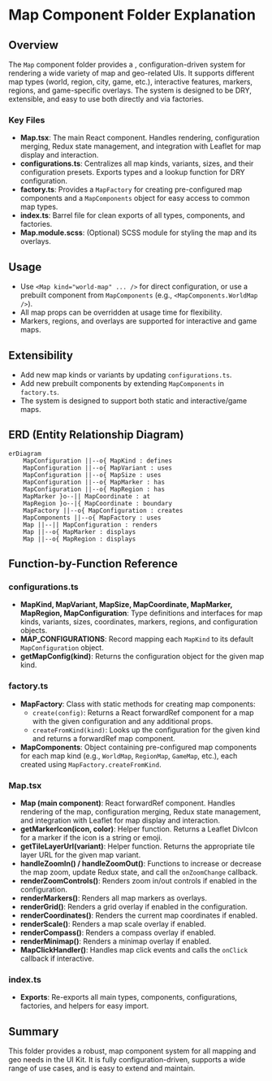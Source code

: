 # Map Component Folder Explanation

## Overview

The `Map` component folder provides a , configuration-driven system for rendering a wide variety of map and geo-related UIs. It supports different map types (world, region, city, game, etc.), interactive features, markers, regions, and game-specific overlays. The system is designed to be DRY, extensible, and easy to use both directly and via factories.

### Key Files

- **Map.tsx**: The main React component. Handles rendering, configuration merging, Redux state management, and integration with Leaflet for map display and interaction.
- **configurations.ts**: Centralizes all map kinds, variants, sizes, and their configuration presets. Exports types and a lookup function for DRY configuration.
- **factory.ts**: Provides a `MapFactory` for creating pre-configured map components and a `MapComponents` object for easy access to common map types.
- **index.ts**: Barrel file for clean exports of all types, components, and factories.
- **Map.module.scss**: (Optional) SCSS module for styling the map and its overlays.

## Usage

- Use `<Map kind="world-map" ... />` for direct configuration, or use a prebuilt component from `MapComponents` (e.g., `<MapComponents.WorldMap />`).
- All map props can be overridden at usage time for flexibility.
- Markers, regions, and overlays are supported for interactive and game maps.

## Extensibility

- Add new map kinds or variants by updating `configurations.ts`.
- Add new prebuilt components by extending `MapComponents` in `factory.ts`.
- The system is designed to support both static and interactive/game maps.

## ERD (Entity Relationship Diagram)

```mermaid
erDiagram
    MapConfiguration ||--o{ MapKind : defines
    MapConfiguration ||--o{ MapVariant : uses
    MapConfiguration ||--o{ MapSize : uses
    MapConfiguration ||--o{ MapMarker : has
    MapConfiguration ||--o{ MapRegion : has
    MapMarker }o--|| MapCoordinate : at
    MapRegion }o--|{ MapCoordinate : boundary
    MapFactory ||--o{ MapConfiguration : creates
    MapComponents ||--o{ MapFactory : uses
    Map ||--|| MapConfiguration : renders
    Map ||--o{ MapMarker : displays
    Map ||--o{ MapRegion : displays
```

## Function-by-Function Reference

### configurations.ts

- **MapKind, MapVariant, MapSize, MapCoordinate, MapMarker, MapRegion, MapConfiguration**: Type definitions and interfaces for map kinds, variants, sizes, coordinates, markers, regions, and configuration objects.
- **MAP_CONFIGURATIONS**: Record mapping each `MapKind` to its default `MapConfiguration` object.
- **getMapConfig(kind)**: Returns the configuration object for the given map kind.

### factory.ts

- **MapFactory**: Class with static methods for creating map components:
  - `create(config)`: Returns a React forwardRef component for a map with the given configuration and any additional props.
  - `createFromKind(kind)`: Looks up the configuration for the given kind and returns a forwardRef map component.
- **MapComponents**: Object containing pre-configured map components for each map kind (e.g., `WorldMap`, `RegionMap`, `GameMap`, etc.), each created using `MapFactory.createFromKind`.

### Map.tsx

- **Map (main component)**: React forwardRef component. Handles rendering of the map, configuration merging, Redux state management, and integration with Leaflet for map display and interaction.
- **getMarkerIcon(icon, color)**: Helper function. Returns a Leaflet DivIcon for a marker if the icon is a string or emoji.
- **getTileLayerUrl(variant)**: Helper function. Returns the appropriate tile layer URL for the given map variant.
- **handleZoomIn() / handleZoomOut()**: Functions to increase or decrease the map zoom, update Redux state, and call the `onZoomChange` callback.
- **renderZoomControls()**: Renders zoom in/out controls if enabled in the configuration.
- **renderMarkers()**: Renders all map markers as overlays.
- **renderGrid()**: Renders a grid overlay if enabled in the configuration.
- **renderCoordinates()**: Renders the current map coordinates if enabled.
- **renderScale()**: Renders a map scale overlay if enabled.
- **renderCompass()**: Renders a compass overlay if enabled.
- **renderMinimap()**: Renders a minimap overlay if enabled.
- **MapClickHandler()**: Handles map click events and calls the `onClick` callback if interactive.

### index.ts

- **Exports**: Re-exports all main types, components, configurations, factories, and helpers for easy import.

## Summary

This folder provides a robust, map component system for all mapping and geo needs in the UI Kit. It is fully configuration-driven, supports a wide range of use cases, and is easy to extend and maintain.
